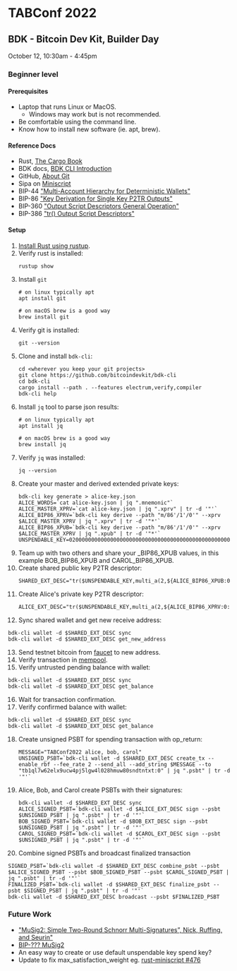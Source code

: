 # TABConf 2022

## BDK - Bitcoin Dev Kit, Builder Day
October 12, 10:30am - 4:45pm

### Beginner level

#### Prerequisites

* Laptop that runs Linux or MacOS.
    * Windows may work but is not recommended.
* Be comfortable using the command line.
* Know how to install new software (ie. apt, brew).

#### Reference Docs

* Rust, [The Cargo Book](https://doc.rust-lang.org/cargo/)
* BDK docs, [BDK CLI Introduction](https://bitcoindevkit.org/bdk-cli/introduction/)
* GitHub, [About Git](https://docs.github.com/en/get-started/using-git/about-git)
* Sipa on [Miniscript](https://bitcoin.sipa.be/miniscript/)
* BIP-44 ["Multi-Account Hierarchy for Deterministic Wallets"](https://github.com/bitcoin/bips/blob/master/bip-0044.mediawiki)
* BIP-86 ["Key Derivation for Single Key P2TR Outputs"](https://github.com/bitcoin/bips/blob/master/bip-0086.mediawiki)
* BIP-360 ["Output Script Descriptors General Operation"](https://github.com/bitcoin/bips/blob/master/bip-0380.mediawiki)
* BIP-386 ["tr() Output Script Descriptors"](https://github.com/bitcoin/bips/blob/master/bip-0386.mediawiki)

#### Setup

1. [Install Rust using rustup](https://www.rust-lang.org/tools/install).
2. Verify rust is installed: 
   ```shell
   rustup show
   ```
3. Install `git`
   ```shell
   # on linux typically apt
   apt install git
   
   # on macOS brew is a good way
   brew install git
   ```
4. Verify git is installed:
   ```shell
   git --version
   ```
5. Clone and install `bdk-cli`:
   ```shell
   cd <wherever you keep your git projects>
   git clone https://github.com/bitcoindevkit/bdk-cli
   cd bdk-cli
   cargo install --path . --features electrum,verify,compiler
   bdk-cli help
   ```
6. Install `jq` tool to parse json results:
   ```shell
   # on linux typically apt
   apt install jq
   
   # on macOS brew is a good way
   brew install jq
   ```
7. Verify `jq` was installed:
   ```shell
   jq --version
   ```
8. Create your master and derived extended private keys:
   ```shell
   bdk-cli key generate > alice-key.json
   ALICE_WORDS=`cat alice-key.json | jq ".mnemonic"`
   ALICE_MASTER_XPRV=`cat alice-key.json | jq ".xprv" | tr -d '"'`
   ALICE_BIP86_XPRV=`bdk-cli key derive --path "m/86'/1'/0'" --xprv $ALICE_MASTER_XPRV | jq ".xprv" | tr -d '"*'`
   ALICE_BIP86_XPUB=`bdk-cli key derive --path "m/86'/1'/0'" --xprv $ALICE_MASTER_XPRV | jq ".xpub" | tr -d '"*'`
   UNSPENDABLE_KEY=020000000000000000000000000000000000000000000000000000000000000001
   ```
9. Team up with two others and share your <NAME>_BIP86_XPUB values, in this example BOB_BIP86_XPUB and CAROL_BIP86_XPUB.
10. Create shared public key P2TR descriptor:
    ```shell
    SHARED_EXT_DESC="tr($UNSPENDABLE_KEY,multi_a(2,${ALICE_BIP86_XPUB:0:-1}/0/*,${BOB_BIP86_XPUB:0:-1}/0/*,${CAROL_BIP86_XPUB:0:-1}/0/*))"
    ```
11. Create Alice's private key P2TR descriptor:
    ```shell
    ALICE_EXT_DESC="tr($UNSPENDABLE_KEY,multi_a(2,${ALICE_BIP86_XPRV:0:-1}/0/*,${BOB_BIP86_XPUB:0:-1}/0/*,${CAROL_BIP86_XPUB:0:-1}/0/*))"
    ```
12. Sync shared wallet and get new receive address:
   ```shell
   bdk-cli wallet -d $SHARED_EXT_DESC sync
   bdk-cli wallet -d $SHARED_EXT_DESC get_new_address
   ```
13. Send testnet bitcoin from [faucet](https://bitcoinfaucet.uo1.net/) to new address.
14. Verify transaction in [mempool](https://mempool.space/testnet).
15. Verify untrusted pending balance with wallet:
   ```shell
   bdk-cli wallet -d $SHARED_EXT_DESC sync
   bdk-cli wallet -d $SHARED_EXT_DESC get_balance
   ```
16. Wait for transaction confirmation.
17. Verify confirmed balance with wallet:
   ```shell
   bdk-cli wallet -d $SHARED_EXT_DESC sync
   bdk-cli wallet -d $SHARED_EXT_DESC get_balance
   ```
18. Create unsigned PSBT for spending transaction with op_return:
    ```shell
    MESSAGE="TABConf2022 alice, bob, carol"
    UNSIGNED_PSBT=`bdk-cli wallet -d $SHARED_EXT_DESC create_tx --enable_rbf --fee_rate 2 --send_all --add_string $MESSAGE --to "tb1ql7w62elx9ucw4pj5lgw4l028hmuw80sndtntxt:0" | jq ".psbt" | tr -d '"'`
    ```
19. Alice, Bob, and Carol create PSBTs with their signatures:
    ```shell
    bdk-cli wallet -d $SHARED_EXT_DESC sync
    ALICE_SIGNED_PSBT=`bdk-cli wallet -d $ALICE_EXT_DESC sign --psbt $UNSIGNED_PSBT | jq ".psbt" | tr -d '"'`
    BOB_SIGNED_PSBT=`bdk-cli wallet -d $BOB_EXT_DESC sign --psbt $UNSIGNED_PSBT | jq ".psbt" | tr -d '"'`
    CAROL_SIGNED_PSBT=`bdk-cli wallet -d $CAROL_EXT_DESC sign --psbt $UNSIGNED_PSBT | jq ".psbt" | tr -d '"'`
    ```
20. Combine signed PSBTs and broadcast finalized transaction
   ```shell
   SIGNED_PSBT=`bdk-cli wallet -d $SHARED_EXT_DESC combine_psbt --psbt $ALICE_SIGNED_PSBT --psbt $BOB_SIGNED_PSBT --psbt $CAROL_SIGNED_PSBT | jq ".psbt" | tr -d '"'`
   FINALIZED_PSBT=`bdk-cli wallet -d $SHARED_EXT_DESC finalize_psbt --psbt $SIGNED_PSBT | jq ".psbt" | tr -d '"'`
   bdk-cli wallet -d $SHARED_EXT_DESC broadcast --psbt $FINALIZED_PSBT
   ```

### Future Work

* ["MuSig2: Simple Two-Round Schnorr Multi-Signatures”, Nick, Ruffing, and Seurin"](https://eprint.iacr.org/2020/1261)
* [BIP-??? MuSig2](https://github.com/jonasnick/bips/blob/musig2/bip-musig2.mediawiki)
* An easy way to create or use default unspendable key spend key?
* Update to fix max_satisfaction_weight eg. [rust-miniscript #476](https://github.com/rust-bitcoin/rust-miniscript/pull/476)
   